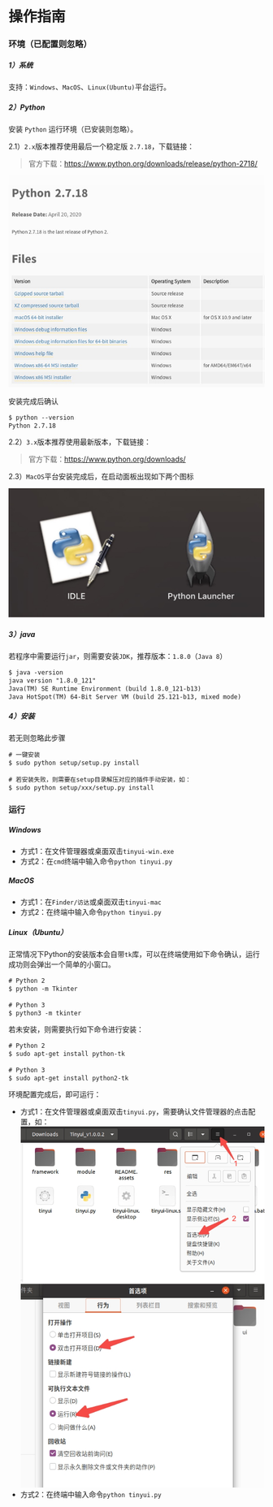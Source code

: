 # 操作指南

### 环境（已配置则忽略）

##### 1）系统

支持：`Windows`、`MacOS`、`Linux(Ubuntu)`平台运行。

##### 2）Python

安装 `Python` 运行环境（已安装则忽略）。

2.1）`2.x`版本推荐使用最后一个稳定版 `2.7.18`，下载链接：

>   官方下载：https://www.python.org/downloads/release/python-2718/

![](./img/205.jpg)

安装完成后确认

```shell
$ python --version
Python 2.7.18
```

2.2）`3.x`版本推荐使用最新版本，下载链接：

>官方下载：https://www.python.org/downloads/

2.3）`MacOS`平台安装完成后，在启动面板出现如下两个图标

![](./img/204.jpg)

##### 3）java

若程序中需要运行`jar`，则需要安装`JDK`，推荐版本：`1.8.0`（`Java 8`）

```shell
$ java -version
java version "1.8.0_121"
Java(TM) SE Runtime Environment (build 1.8.0_121-b13)
Java HotSpot(TM) 64-Bit Server VM (build 25.121-b13, mixed mode)
```

##### 4）安装

若无则忽略此步骤

```shell
# 一键安装
$ sudo python setup/setup.py install

# 若安装失败，则需要在setup目录解压对应的插件手动安装，如：
$ sudo python setup/xxx/setup.py install
```

### 运行

##### Windows

-   方式1：在文件管理器或桌面双击`tinyui-win.exe`
-   方式2：在`cmd`终端中输入命令`python tinyui.py`

##### MacOS

-   方式1：在`Finder/访达`或桌面双击`tinyui-mac`
-   方式2：在终端中输入命令`python tinyui.py`

##### Linux（Ubuntu）

正常情况下Python的安装版本会自带`tk`库，可以在终端使用如下命令确认，运行成功则会弹出一个简单的小窗口。

```shell
# Python 2
$ python -m Tkinter

# Python 3
$ python3 -m tkinter
```

若未安装，则需要执行如下命令进行安装：

```shell
# Python 2
$ sudo apt-get install python-tk

# Python 3
$ sudo apt-get install python2-tk
```

环境配置完成后，即可运行：

-   方式1：在文件管理器或桌面双击`tinyui.py`，需要确认文件管理器的点击配置，如：
    ![](./img/206.png)
    ![](./img/201.jpeg)
-   方式2：在终端中输入命令`python tinyui.py`

